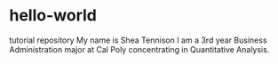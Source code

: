 # hello-world
tutorial repository
My name is Shea Tennison I am a 3rd year Business Administration major at Cal Poly concentrating in Quantitative Analysis. 
